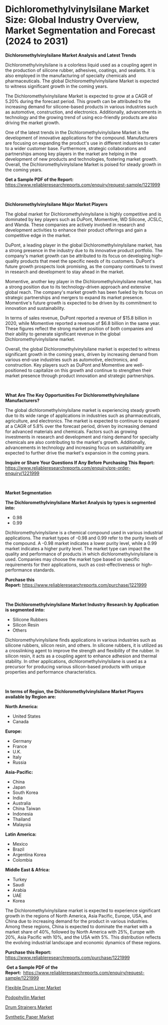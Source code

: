 <p><h1>Dichloromethylvinylsilane Market Size: Global Industry Overview, Market Segmentation and Forecast (2024 to 2031)</h1></p><p><strong>Dichloromethylvinylsilane Market Analysis and Latest Trends</strong></p>
<p><p>Dichloromethylvinylsilane is a colorless liquid used as a coupling agent in the production of silicone rubber, adhesives, coatings, and sealants. It is also employed in the manufacturing of specialty chemicals and pharmaceuticals. The global Dichloromethylvinylsilane Market is expected to witness significant growth in the coming years.</p><p>The Dichloromethylvinylsilane Market is expected to grow at a CAGR of 5.20% during the forecast period. This growth can be attributed to the increasing demand for silicone-based products in various industries such as automotive, construction, and electronics. Additionally, advancements in technology and the growing trend of using eco-friendly products are also driving the market growth.</p><p>One of the latest trends in the Dichloromethylvinylsilane Market is the development of innovative applications for the compound. Manufacturers are focusing on expanding the product's use in different industries to cater to a wider customer base. Furthermore, strategic collaborations and partnerships among key players in the market are helping in the development of new products and technologies, fostering market growth. Overall, the Dichloromethylvinylsilane Market is poised for steady growth in the coming years.</p></p>
<p><strong>Get a Sample PDF of the Report:&nbsp;</strong> <a href="https://www.reliableresearchreports.com/enquiry/request-sample/1221999">https://www.reliableresearchreports.com/enquiry/request-sample/1221999</a></p>
<p>&nbsp;</p>
<p><strong>Dichloromethylvinylsilane Major Market Players</strong></p>
<p><p>The global market for Dichloromethylvinylsilane is highly competitive and is dominated by key players such as DuPont, Momentive, WD Silicone, JCSLC, and Wanda. These companies are actively involved in research and development activities to enhance their product offerings and gain a competitive edge in the market.</p><p>DuPont, a leading player in the global Dichloromethylvinylsilane market, has a strong presence in the industry due to its innovative product portfolio. The company's market growth can be attributed to its focus on developing high-quality products that meet the specific needs of its customers. DuPont's future growth prospects look promising, as the company continues to invest in research and development to stay ahead in the market.</p><p>Momentive, another key player in the Dichloromethylvinylsilane market, has a strong position due to its technology-driven approach and extensive global reach. The company's market growth has been fueled by its focus on strategic partnerships and mergers to expand its market presence. Momentive's future growth is expected to be driven by its commitment to innovation and sustainability.</p><p>In terms of sales revenue, DuPont reported a revenue of $15.8 billion in 2020, while Momentive reported a revenue of $6.8 billion in the same year. These figures reflect the strong market position of both companies and their ability to generate significant revenue in the global Dichloromethylvinylsilane market.</p><p>Overall, the global Dichloromethylvinylsilane market is expected to witness significant growth in the coming years, driven by increasing demand from various end-use industries such as automotive, electronics, and construction. Key players such as DuPont and Momentive are well-positioned to capitalize on this growth and continue to strengthen their market presence through product innovation and strategic partnerships.</p></p>
<p>&nbsp;</p>
<p><strong>What Are The Key Opportunities For Dichloromethylvinylsilane Manufacturers?</strong></p>
<p><p>The global dichloromethylvinylsilane market is experiencing steady growth due to its wide range of applications in industries such as pharmaceuticals, agriculture, and electronics. The market is expected to continue to expand at a CAGR of 5.8% over the forecast period, driven by increasing demand for advanced materials and chemicals. Factors such as growing investments in research and development and rising demand for specialty chemicals are also contributing to the market's growth. Additionally, advancements in technology and increasing focus on sustainability are expected to further drive the market's expansion in the coming years.</p></p>
<p><strong>Inquire or Share Your Questions If Any Before Purchasing This Report:</strong> <a href="https://www.reliableresearchreports.com/enquiry/pre-order-enquiry/1221999">https://www.reliableresearchreports.com/enquiry/pre-order-enquiry/1221999</a></p>
<p>&nbsp;</p>
<p><strong>Market Segmentation</strong></p>
<p><strong>The Dichloromethylvinylsilane Market Analysis by types is segmented into:</strong></p>
<p><ul><li>0.98</li><li>0.99</li></ul></p>
<p><p>Dichloromethylvinylsilane is a chemical compound used in various industrial applications. The market types of -0.98 and 0.99 refer to the purity levels of the compound. A -0.98 market indicates a lower purity level, while a 0.99 market indicates a higher purity level. The market type can impact the quality and performance of products in which dichloromethylvinylsilane is used. Companies may choose the market type based on specific requirements for their applications, such as cost-effectiveness or high-performance standards.</p></p>
<p><strong>Purchase this Report:&nbsp;</strong><a href="https://www.reliableresearchreports.com/purchase/1221999">https://www.reliableresearchreports.com/purchase/1221999</a></p>
<p>&nbsp;</p>
<p><strong>The Dichloromethylvinylsilane Market Industry Research by Application is segmented into:</strong></p>
<p><ul><li>Silicone Rubbers</li><li>Silicon Resin</li><li>Others</li></ul></p>
<p><p>Dichloromethylvinylsilane finds applications in various industries such as silicone rubbers, silicon resin, and others. In silicone rubbers, it is utilized as a crosslinking agent to improve the strength and flexibility of the rubber. In silicon resin, it acts as a coupling agent to enhance adhesion and thermal stability. In other applications, dichloromethylvinylsilane is used as a precursor for producing various silicon-based products with unique properties and performance characteristics.</p></p>
<p>&nbsp;</p>
<p><strong>In terms of Region, the Dichloromethylvinylsilane Market Players available by Region are:</strong></p>
<p>
    <p> <strong> North America: </strong>
        <ul>
            <li>United States</li>
            <li>Canada</li>
        </ul>
        </p> 
    <p> <strong> Europe: </strong>
        <ul>
            <li>Germany</li>
            <li>France</li>
            <li>U.K.</li>
            <li>Italy</li>
            <li>Russia</li>
        </ul>
        </p> 
    <p> <strong> Asia-Pacific: </strong>
        <ul>
            <li>China</li>
            <li>Japan</li>
            <li>South Korea</li>
            <li>India</li>
            <li>Australia</li>
            <li>China Taiwan</li>
            <li>Indonesia</li>
            <li>Thailand</li>
            <li>Malaysia</li>
        </ul>
        </p> 
    <p> <strong> Latin America: </strong>
        <ul>
            <li>Mexico</li>
            <li>Brazil</li>
            <li>Argentina Korea</li>
            <li>Colombia</li>
        </ul>
        </p> 
    <p> <strong> Middle East & Africa: </strong>
        <ul>
            <li>Turkey</li>
            <li>Saudi</li>
            <li>Arabia</li>
            <li>UAE</li>
            <li>Korea</li>
        </ul>
    </p>
    </p>
<p><p>The Dichloromethylvinylsilane market is expected to experience significant growth in the regions of North America, Asia Pacific, Europe, USA, and China due to increasing demand for the product in various industries. Among these regions, China is expected to dominate the market with a market share of 40%, followed by North America with 25%, Europe with 20%, Asia Pacific with 10%, and the USA with 5%. This distribution reflects the evolving industrial landscape and economic dynamics of these regions.</p></p>
<p><strong>Purchase this Report: </strong><a href="https://www.reliableresearchreports.com/purchase/1221999">https://www.reliableresearchreports.com/purchase/1221999</a></p>
<p>&nbsp;<strong>Get a Sample PDF of the Report:&nbsp;&nbsp;</strong><a href="https://www.reliableresearchreports.com/enquiry/request-sample/1221999">https://www.reliableresearchreports.com/enquiry/request-sample/1221999</a></p>
<p><strong></strong></p>
<p><p><a href="https://issuu.com/reportprime-2/docs/flexible-drum-liner-market-size-2030.pptx">Flexible Drum Liner Market</a></p><p><a href="https://github.com/guneycigdem35/Market-Research-Report-List-2/blob/main/podophyllin-market.md">Podophyllin Market</a></p><p><a href="https://issuu.com/reportprime-2/docs/drum-strainers-market-size-2030.pptx">Drum Strainers Market</a></p><p><a href="https://github.com/biheemgalvinlouises6hokrh3h/Market-Research-Report-List-1/blob/main/synthetic-paper-market.md">Synthetic Paper Market</a></p></p>